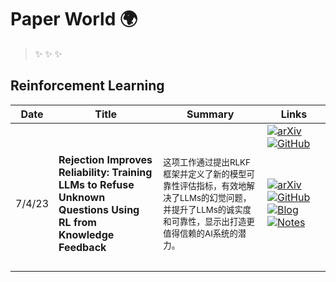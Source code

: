 # Paper World 🌍

>✨
>✨
>✨

## Reinforcement Learning


| Date   | Title                                                                                                          | Summary                                                                                       | Links                                                                                                                                                                                                                                                                                                                                                                                                                                                                                                                                                                                                                                        |
| ------ | -------------------------------------------------------------------------------------------------------------- | --------------------------------------------------------------------------------------------- | -------------------------------------------------------------------------------------------------------------------------------------------------------------------------------------------------------------------------------------------------------------------------------------------------------------------------------------------------------------------------------------------------------------------------------------------------------------------------------------------------------------------------------------------------------------------------------------------------------------------------------------------- |
|        |                                                                                                                |                                                                                               | <div style='min-width:85px;'>[![arXiv](https://img.shields.io/badge/arXiv-Paper-%23D2691E?logo=arxiv)](https://cdn.openai.com/papers/weak-to-strong-generalization.pdf)</div><div style='min-width:85px;'>[![GitHub](https://img.shields.io/badge/GitHub-View-brightgreen?logo=github)](https://github.com/openai/weak-to-strong)</div>                                                                                                                                                                                                                                                                                                      |
| 7/4/23 | **Rejection Improves Reliability: Training LLMs to Refuse Unknown Questions Using RL from Knowledge Feedback** | <sub>这项工作通过提出RLKF框架并定义了新的模型可靠性评估指标，有效地解决了LLMs的幻觉问题，并提升了LLMs的诚实度和可靠性，显示出打造更值得信赖的AI系统的潜力。</sub> | <div style='min-width:85px;'>[![arXiv](https://img.shields.io/badge/arXiv-Paper-%23D2691E?logo=arxiv)](https://cdn.openai.com/papers/weak-to-strong-generalization.pdf)</div><div style='min-width:85px;'>[![GitHub](https://img.shields.io/badge/GitHub-View-brightgreen?logo=github)](https://github.com/openai/weak-to-strong)</div><div style='min-width:85px;'>[![Blog](https://img.shields.io/badge/Blog-Posts-yellow?logo=rss)](https://mp.weixin.qq.com/s/f6YW-CxnLhnfMWTLg4M4Cw)</div><div style='min-width:85px;'>[![Notes](https://img.shields.io/badge/Notes-Read-blue?logo=dependabot)](summary_en/2023-12/2312.10007.md)</div> |
|        |                                                                                                                |                                                                                               |                                                                                                                                                                                                                                                                                                                                                                                                                                                                                                                                                                                                                                              |
|        |                                                                                                                |                                                                                               |                                                                                                                                                                                                                                                                                                                                                                                                                                                                                                                                                                                                                                              |
|        |                                                                                                                |                                                                                               |                                                                                                                                                                                                                                                                                                                                                                                                                                                                                                                                                                                                                                              |
|        |                                                                                                                |                                                                                               |                                                                                                                                                                                                                                                                                                                                                                                                                                                                                                                                                                                                                                              |
